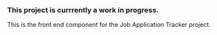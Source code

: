 ### This project is currrently a work in progress. ###


This is the front end component for the Job Application Tracker project.
